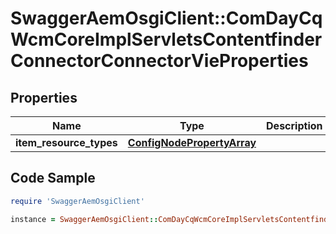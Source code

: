 # SwaggerAemOsgiClient::ComDayCqWcmCoreImplServletsContentfinderConnectorConnectorVieProperties

## Properties

Name | Type | Description | Notes
------------ | ------------- | ------------- | -------------
**item_resource_types** | [**ConfigNodePropertyArray**](ConfigNodePropertyArray.md) |  | [optional] 

## Code Sample

```ruby
require 'SwaggerAemOsgiClient'

instance = SwaggerAemOsgiClient::ComDayCqWcmCoreImplServletsContentfinderConnectorConnectorVieProperties.new(item_resource_types: null)
```


